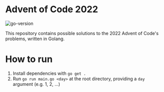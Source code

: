 # Advent of Code 2022

![go-version](https://img.shields.io/static/v1?label=Go&message=1.17&color=%2300ADD8&logo=go)

This repository contains possible solutions to the 2022 Advent of Code's problems, written in Golang.

# How to run

1. Install dependencies with `go get .`
2. Run `go run main.go <day>` at the root directory, providing a `day` argument (e.g. 1, 2, ...)
